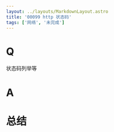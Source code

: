 ```yaml
---
layout: ../layouts/MarkdownLayout.astro
title: '00099 http 状态码'
tags: ['网络', '未完成']
---
```


# Q

状态码列举等

# A



# 总结



<script>
  function func() {

  }
  
</script>